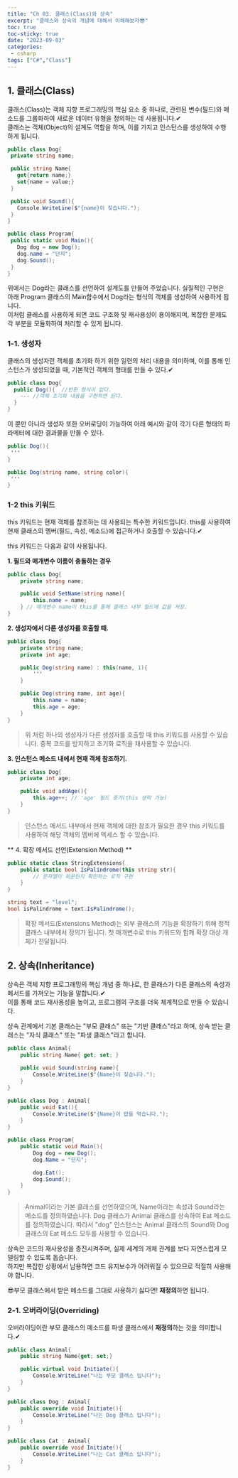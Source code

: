 ```yaml
---
title: "Ch 03. 클래스(Class)와 상속"
excerpt: "클래스와 상속의 개념에 대해서 이해해보자😎"
toc: true
toc-sticky: true
date: "2023-09-03"
categories: 
 - csharp
tags: ["C#","Class"]
---
```


## 1. 클래스(Class)
 클래스(Class)는 객체 지향 프로그래밍의 핵심 요소 중 하나로, 관련된 변수(필드)와 메소드를 그룹화하여 새로운 데이터 유형을 정의하는 데 사용됩니다.✔  
 클래스는 객체(Object)의 설계도 역할을 하며, 이를 가지고 인스턴스를 생성하여 수행하게 됩니다.

 ```csharp
public class Dog{
  private string name;

  public string Name{
    get{return name;}
    set{name = value;}
  }

  public void Sound(){
    Console.WriteLine($"{name}이 짖습니다.");
  }
}

public class Program{
  public static void Main(){
    Dog dog = new Dog();
    dog.name = "단지";
    dog.Sound();
  }
}
```

위에서는 Dog라는 클래스를 선언하여 설계도를 만들어 주었습니다. 실질적인 구현은 아래 Program 클래스의 Main함수에서 Dog라는 형식의 객체를 생성하여 사용하게 됩니다.  
이처럼 클래스를 사용하게 되면 코드 구조화 및 재사용성이 용이해지며, 복잡한 문제도 각 부분을 모듈화하여 처리할 수 있게 됩니다.  

### 1-1. 생성자
클래스의 생성자란 객체를 초기화 하기 위한 일련의 처리 내용을 의미하며, 이를 통해 인스턴스가 생성되었을 때, 기본적인 객체의 형태를 만들 수 있다.✔

```csharp
public class Dog{
  public Dog(){  //반환 형식이 없다.
    --- //객체 초기화 내용을 구현하면 된다.
  }
}
```

이 뿐만 아니라 생성자 또한 오버로딩이 가능하여 아래 예시와 같이 각기 다른 형태의 파라메터에 대한 결과물을 만들 수 있다.  

```csharp
public Dog(){
 '''
}

public Dog(string name, string color){
 '''
}
```

### 1-2 this 키워드
this 키워드는 현재 객체를 참조하는 데 사용되는 특수한 키워드입니다. this를 사용하여 현재 클래스의 멤버(필드, 속성, 메소드)에 접근하거나 호출할 수 있습니다.✔  

this 키워드는 다음과 같이 사용됩니다.  

**1. 필드와 매개변수 이름이 충돌하는 경우**  
```csharp
public class Dog{
    private string name;

    public void SetName(string name){
        this.name = name;
    } // 매개변수 name이 this를 통해 클래스 내부 필드에 값을 저장.
}
```

**2. 생성자에서 다른 생성자를 호출할 때.**
```csharp
public class Dog{
    private string name;
    private int age;

    public Dog(string name) : this(name, 1){
        '''
    }

    public Dog(string name, int age){
        this.name = name;
        this.age = age;
    }
}
```

> 위 처럼 하나의 생성자가 다른 생성자를 호출할 때 this 키워드를 사용할 수 있습니다.
> 중복 코드를 방지하고 초기화 로직을 재사용할 수 있습니다.

**3. 인스턴스 메소드 내에서 현재 객체 참조하기.**
```csharp
public class Dog{
    private int age;

    public void addAge(){
        this.age++; // 'age' 필드 증가(this 생략 가능)
    }
}
```

> 인스턴스 메서드 내부에서 현재 객체에 대한 참조가 필요한 경우 this 키워드를 사용하여 해당 객체의 멤버에 엑세스 할 수 있습니다.  

** 4. 확장 메서드 선언(Extension Method) **
```csharp
public static class StringExtensions{
    public static bool IsPalindrome(this string str){
        // 문자열이 회문인지 확인하는 로직 구현
    }
}

string text = "level";
bool isPalindrome = text.IsPalindrome();
```

> 확장 메서드(Extensions Method)는 외부 클래스의 기능을 확장하기 위해 정적 클래스 내부에서 정의가 됩니다. 첫 매개변수로 this 키워드와 함께 확장 대상 개체가 전달됩니다.


## 2. 상속(Inheritance)
상속은 객체 지향 프로그래밍의 핵심 개념 중 하나로, 한 클래스가 다른 클래스의 속성과 메서드를 가져오는 기능을 말합니다.✔  
이를 통해 코드 재사용성을 높이고, 프로그램의 구조를 더욱 체계적으로 만들 수 있습니다.  

상속 관계에서 기본 클래스는 "부모 클래스" 또는 "기반 클래스"라고 하며, 상속 받는 클래스는 "자식 클래스" 또는 "파생 클래스"라고 합니다.

```csharp
public class Animal{
    public string Name{ get; set; }
   
    public void Sound(string name){
        Console.WriteLine($"{Name}이 짖습니다.");
    }
}

public class Dog : Animal{
    public void Eat(){
        Console.WriteLine($"{Name}이 밥을 먹습니다.");
    }
}

public class Program{
    public static void Main(){
        Dog dog = new Dog();
        dog.Name = "단지";

        dog.Eat();
        dog.Sound();
    }
}

```

> Animal이라는 기본 클래스를 선언하였으며, Name이라는 속성과 Sound라는 메소드를 정의하였습니다.
> Dog 클래스가 Animal 클래스를 상속하여 Eat 메소드를 정의하였습니다.
> 따라서 "dog" 인스턴스는 Animal 클래스의 Sound와 Dog 클래스의 Eat 메소드 모두를 사용할 수 있습니다.
  
상속은 코드의 재사용성을 증진시켜주며, 실제 세계의 개체 관계를 보다 자연스럽게 모델링할 수 있도록 돕습니다.  
하지만 복잡한 상황에서 남용하면 코드 유지보수가 어려워질 수 있으므로 적절히 사용해야 합니다.

😎부모 클래스에서 받은 메소드를 그대로 사용하기 싫다면! **재정의**하면 됩니다.

### 2-1. 오버라이딩(Overriding)
오버라이딩이란 부모 클래스의 메소드를 파생 클래스에서 **재정의**하는 것을 의미합니다.✔

```csharp
public class Animal{
    public string Name{get; set;}

    public virtual void Initiate(){
        Console.WriteLine("나는 부모 클래스 입니다");
    }
}

public class Dog : Animal{
    public override void Initiate(){
        Console.WriteLine("나는 Dog 클래스 입니다");
    }
}

public class Cat : Animal{
    public override void Initiate(){
        Console.WriteLine("나는 Cat 클래스 입니다");
    }
}
```





